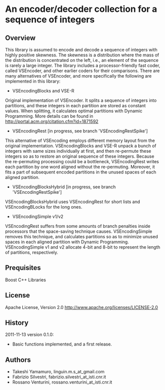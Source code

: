 An encoder/decoder collection for a sequence of integers
=================

Overview
-----------

This library is assumed to encode and decode a sequence of integers
with highly positive skewness. The skewness is a distribution where
the mass of the distribution is concentrated on the left, i.e., an
element of the sequence is rarely a large integer. The library
includes a processor-friendly fast coder, called VSEncoder, and other
earlier coders for their comparisons. There are many alternatives of
VSEncoder, and more specifically the following are implemented in
this library:

* VSEncodingBlocks and VSE-R

Original implementation of VSEncoder. It splits a sequence of
integers into partitions, and these integers in each partition
are stored as constant values. When splitting, it calculates 
optimal partitions with Dynamic Programming. More details can be
found in http://portal.acm.org/citation.cfm?id=1871592

* VSEncodingRest [in progress, see branch 'VSEncodingRestSpike']

This alternative of VSEncoding employs different memory layout
from the original implementation. VSEncodingBlocks and VSE-R unpack
a bunch of integers with same sizes individually at first, and then
re-permute these integers so as to restore an original sequence of
these integers. Because the re-permuting processing could be a
bottleneck, VSEncodingRest writes each partition by one word aligned
without the re-permuting. Moreover, it fits a part of subsequent
encoded partitions in the unused spaces of each aligned partition.

* VSEncodingBlocksHybrid [in progress, see branch 'VSEncodingRestSpike']

VSEncodingBlocksHybrid uses VSEncodingRest for short lists and
VSEncodingBLocks for the long ones.

* VSEncodingSimple v1/v2

VSEncodingRest suffers from some amounts of branch penalties inside
processors that the space-saving technique causes. VSEncodingSimple
removes this technique, and calculates partitions so as to minimize
unused spaces in each aligned partition with Dynamic Programming.
VSEncodingSimple v1 and v2 allocate 4-bit and 8-bit to represent
the length of partitions, respectively.

Prequisites
-----------
Boost C++ Libraries

License
-----------

Apache License, Version 2.0 http://www.apache.org/licenses/LICENSE-2.0

History
-----------

2011-11-13 version 0.1.0:

* Basic functions implemented, and a first release.

Authors
-----------

* Takeshi Yamamuro, linguin.m.s_at_gmail.com
* Fabrizio Silvestri, fabrizio.silvestri_at_isti.cnr.it
* Rossano Venturini, rossano.venturini_at_isti.cnr.it

